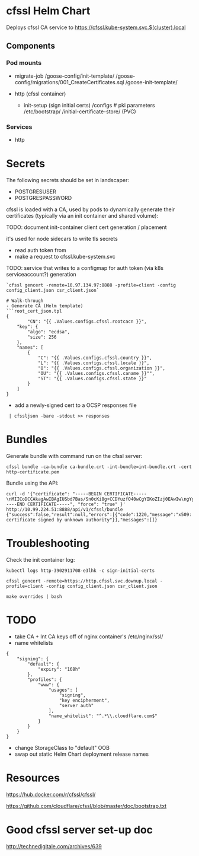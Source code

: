# cfssl Helm Chart
Deploys cfssl CA service to https://cfssl.kube-system.svc.$(cluster).local

## Components

### Pod mounts
- migrate-job
  /goose-config/init-template/
  /goose-config/migrations/001_CreateCertificates.sql
  /goose-init-template/

- http (cfssl container)
  - init-setup (sign initial certs)
    /configs # pki parameters
    /etc/bootstrap/
    /initial-certificate-store/ (PVC)

### Services
- http
# Secrets
The following secrets should be set in landscaper:
- POSTGRESUSER
- POSTGRESPASSWORD

cfssl is loaded with a CA, used by pods to dynamically generate their certificates (typically via an init container and shared volume):

TODO: document init-container client cert generation / placement

it's used for node sidecars to write tls secrets

- read auth token from
- make a request to cfssl.kube-system.svc

TODO: service that writes to a configmap for auth token (via k8s serviceaccount?) generation

```
`cfssl gencert -remote=10.97.134.97:8888 -profile=client -config config_client.json csr_client.json`

# Walk-through
- Generate CA (Helm template)
```root_cert_json.tpl
{
        "CN": "{{ .Values.configs.cfssl.rootcacn }}",
    "key": {
        "algo": "ecdsa",
        "size": 256
    },
    "names": [
        {
            "C": "{{ .Values.configs.cfssl.country }}",
            "L": "{{ .Values.configs.cfssl.locale }}",
            "O": "{{ .Values.configs.cfssl.organization }}",
            "OU": "{{ .Values.configs.cfssl.caname }}"",
            "ST": "{{ .Values.configs.cfssl.state }}"
        }
    ]
}
```

- add a newly-signed cert to a OCSP responses file
```cfssl ocspsign -ca cert -responder key -responder-key key -cert cert \
 | cfssljson -bare -stdout >> responses
```

# Bundles
Generate bundle with command run on the cfssl server:
```
cfssl bundle -ca-bundle ca-bundle.crt -int-bundle=int-bundle.crt -cert http-certificate.pem
```

Bundle using the API:
```
curl -d '{"certificate": "-----BEGIN CERTIFICATE-----\nMIICoDCCAkagAwIBAgIUSbd7Bas/Sn0cKi8g+CCDYuzfO40wCgYIKoZIzj0EAwIw\ngYgxCzAJBgNVBAYTAlVTMRMwEQYDVQQIEwpDYWxpZm9ybmlhMRYwFAYDVQQHEw1T\nYW4gRnJhbmNpc2NvMR4wHAYDVQQKExVJbnRlcm5ldCBXaWRnZXRzLCBMTEMxDzAN\nBgNVBAsTBkludCBDQTEbMBkGA1UEAxMSTXktSW50ZXJtZWRpYXRlLUNBMB4XDTE3\nMDMyOTA5MDYwMFoXDTI3MDMyNzA5MDYwMFowgZ8xCzAJBgNVBAYTAlVTMRMwEQYD\nVQQIEwpDYWxpZm9ybmlhMRYwFAYDVQQHEw1TYW4gRnJhbmNpc2NvMR4wHAYDVQQK\nExVJbnRlcm5ldCBXaWRnZXRzLCBMTEMxHDAaBgNVBAsTE1N5c3RlbXMgRW5naW5l\nZXJpbmcxJTAjBgNVBAMTHGh0dHAuY2Zzc2wuc3ZjLmNsdXN0ZXIubG9jYWwwWTAT\nBgcqhkjOPQIBBggqhkjOPQMBBwNCAAQWexJC601doEq6u42X1CBE+CxotLzyxdMJ\n3qDUB2ZVsZ18Ex0Rho8cTx8JPbLNhKtOj33J8xUaiWuCZgyD8Ydqo3UwczAOBgNV\nHQ8BAf8EBAMCBaAwEwYDVR0lBAwwCgYIKwYBBQUHAwEwDAYDVR0TAQH/BAIwADAd\nBgNVHQ4EFgQUXXrU4D3r/2nrUgmPV5ClxkoEoT4wHwYDVR0jBBgwFoAUBa/BXwl5\nK6zboAMiIsRFUZOkRj8wCgYIKoZIzj0EAwIDSAAwRQIhAOX253Pptmi8pm2NoVHY\n9wXQWNp+EyHETt9MmoImhRtXAiAcB75lKj2RkNYcejnvRuYpWXO0ha1vKK/ovuGm\nTJd2jQ==\n-----END CERTIFICATE-----", "force": "true" }' http://10.99.224.51:8888/api/v1/cfssl/bundle
{"success":false,"result":null,"errors":[{"code":1220,"message":"x509: certificate signed by unknown authority"}],"messages":[]}
```

# Troubleshooting
Check the init container log:
```
kubectl logs http-3902911708-e3lhk -c sign-initial-certs
```

`cfssl gencert -remote=https://http.cfssl.svc.downup.local -profile=client -config config_client.json csr_client.json`

`make overrides | bash`

# TODO
- take CA + Int CA keys off of nginx container's /etc/nginx/ssl/
- name whitelists
```
{
    "signing": {
        "default": {
            "expiry": "168h"
        },
        "profiles": {
            "www": {
                "usages": [
                    "signing",
                    "key encipherment",
                    "server auth"
                ],
                "name_whitelist": "^.*\\.cloudflare.com$"
            }
        }
    }
}
```

- change StorageClass to "default" OOB
- swap out static Helm Chart deployment release names
# Resources
https://hub.docker.com/r/cfssl/cfssl/

https://github.com/cloudflare/cfssl/blob/master/doc/bootstrap.txt

# Good cfssl server set-up doc
http://technedigitale.com/archives/639
